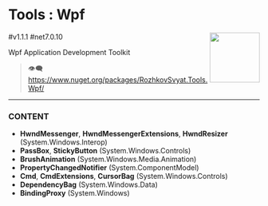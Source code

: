 # Tools : Wpf

<img align="right" width="100" height="100" src="https://github.com/rozhkovsvyat/Tools.RecipeFactory/assets/71471748/ba1a969f-e54f-46d5-8f7f-70aa6434e063">

#v1.1.1 #net7.0.10

Wpf Application Development Toolkit

> :eye_speech_bubble: https://www.nuget.org/packages/RozhkovSvyat.Tools.Wpf/

---

### CONTENT

* **HwndMessenger**, **HwndMessengerExtensions**, **HwndResizer** (System.Windows.Interop)
* **PassBox**, **StickyButton** (System.Windows.Controls)
* **BrushAnimation** (System.Windows.Media.Animation)
* **PropertyChangedNotifier** (System.ComponentModel)
* **Cmd**, **CmdExtensions**, **CursorBag** (System.Windows.Controls)
* **DependencyBag** (System.Windows.Data)
* **BindingProxy** (System.Windows)
